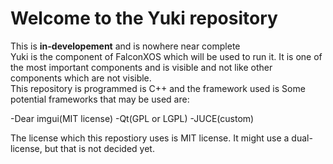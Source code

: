 # Welcome to the Yuki repository

This is <b>in-developement</b> and is nowhere near complete
<br>
Yuki is the component of FalconXOS which will be used to run it.
It is one of the most important components and is visible and not like other components which are not visible.
<br>
This repository is programmed is C++ and the framework used is <not-decided>
Some potential frameworks that may be used are:

-Dear imgui(MIT license)
-Qt(GPL or LGPL)
-JUCE(custom)

The license which this repostiory uses is MIT license.
It might use a dual-license, but that is not decided yet.

